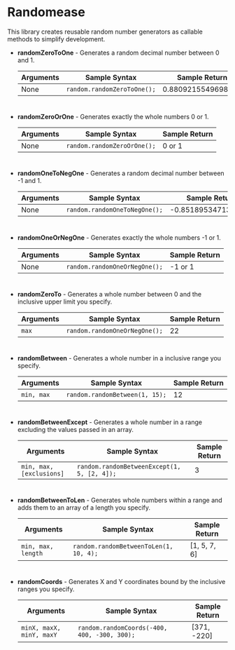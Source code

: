 # Randomease
This library creates reusable random number generators as callable methods to simplify development.

* **randomZeroToOne** - Generates a random decimal number between 0 and 1.

    | Arguments     | Sample Syntax                   | Sample Return      |
    |---------------|---------------------------------|--------------------|
    | None          | `random.randomZeroToOne();`     | 0.8809215549698584 |

#
#

* **randomZeroOrOne** - Generates exactly the whole numbers 0 or 1.

    | Arguments     | Sample Syntax                   | Sample Return      |
    |---------------|---------------------------------|--------------------|
    | None          | `random.randomZeroOrOne();`     | 0 or 1             |

#
#

* **randomOneToNegOne** - Generates a random decimal number between -1 and 1.

    | Arguments     | Sample Syntax                     | Sample Return       |
    |---------------|-----------------------------------|---------------------|
    | None          | `random.randomOneToNegOne();`     | -0.8518953471323494 | 

#
#

* **randomOneOrNegOne** - Generates exactly the whole numbers -1 or 1.

    | Arguments     | Sample Syntax                     | Sample Return       |
    |---------------|-----------------------------------|---------------------|
    | None          | `random.randomOneOrNegOne();`     | -1 or 1             | 

#
#

* **randomZeroTo** - Generates a whole number between 0 and the inclusive upper limit you specify.

    | Arguments     | Sample Syntax                     | Sample Return       |
    |---------------|-----------------------------------|---------------------|
    | `max`         | `random.randomOneOrNegOne();`     | 22                  | 

#
#

* **randomBetween** - Generates a whole number in a inclusive range you specify.

    | Arguments      | Sample Syntax                      | Sample Return       |
    |----------------|------------------------------------|---------------------|
    | `min, max`     | `random.randomBetween(1, 15);`     | 12                  | 

#
#

* **randomBetweenExcept** - Generates a whole number in a range excluding the values passed in an array.

    | Arguments                    | Sample Syntax                                   | Sample Return      |
    |------------------------------|-------------------------------------------------|--------------------|
    | `min, max, [exclusions]`     | `random.randomBetweenExcept(1, 5, [2, 4]);`     | 3                  | 

#
#

* **randomBetweenToLen** - Generates whole numbers within a range and adds them to an array of a length you specify.

    | Arguments              | Sample Syntax                              | Sample Return       |
    |------------------------|--------------------------------------------|---------------------|
    | `min, max, length`     | `random.randomBetweenToLen(1, 10, 4);`     | [1, 5, 7, 6]        | 

#
#

* **randomCoords** - Generates X and Y coordinates bound by the inclusive ranges you specify.

    | Arguments                    | Sample Syntax                                    | Sample Return       |
    |------------------------------|--------------------------------------------------|---------------------|
    | `minX, maxX, minY, maxY`     | `random.randomCoords(-400, 400, -300, 300);`     | [371, -220]         | 

#
#
